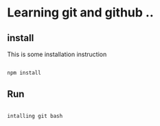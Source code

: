 # Learning git and github ..

## install

This is some installation instruction

``` bash

npm install

```

## Run

``` bash

intalling git bash

```